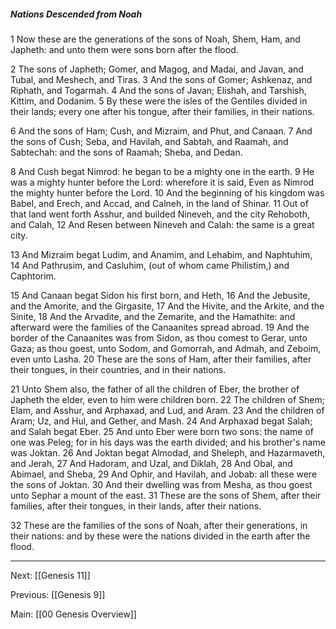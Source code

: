 ##### Nations Descended from Noah

1 Now these are the generations of the sons of Noah, Shem, Ham, and Japheth: and unto them were sons born after the flood.

2 The sons of Japheth; Gomer, and Magog, and Madai, and Javan, and Tubal, and Meshech, and Tiras. 3 And the sons of Gomer; Ashkenaz, and Riphath, and Togarmah. 4 And the sons of Javan; Elishah, and Tarshish, Kittim, and Dodanim. 5 By these were the isles of the Gentiles divided in their lands; every one after his tongue, after their families, in their nations.

6 And the sons of Ham; Cush, and Mizraim, and Phut, and Canaan. 7 And the sons of Cush; Seba, and Havilah, and Sabtah, and Raamah, and Sabtechah: and the sons of Raamah; Sheba, and Dedan.

8 And Cush begat Nimrod: he began to be a mighty one in the earth. 9 He was a mighty hunter before the Lord: wherefore it is said, Even as Nimrod the mighty hunter before the Lord. 10 And the beginning of his kingdom was Babel, and Erech, and Accad, and Calneh, in the land of Shinar. 11 Out of that land went forth Asshur, and builded Nineveh, and the city Rehoboth, and Calah, 12 And Resen between Nineveh and Calah: the same is a great city.

13 And Mizraim begat Ludim, and Anamim, and Lehabim, and Naphtuhim, 14 And Pathrusim, and Casluhim, (out of whom came Philistim,) and Caphtorim.

15 And Canaan begat Sidon his first born, and Heth, 16 And the Jebusite, and the Amorite, and the Girgasite, 17 And the Hivite, and the Arkite, and the Sinite, 18 And the Arvadite, and the Zemarite, and the Hamathite: and afterward were the families of the Canaanites spread abroad. 19 And the border of the Canaanites was from Sidon, as thou comest to Gerar, unto Gaza; as thou goest, unto Sodom, and Gomorrah, and Admah, and Zeboim, even unto Lasha. 20 These are the sons of Ham, after their families, after their tongues, in their countries, and in their nations.

21 Unto Shem also, the father of all the children of Eber, the brother of Japheth the elder, even to him were children born. 22 The children of Shem; Elam, and Asshur, and Arphaxad, and Lud, and Aram. 23 And the children of Aram; Uz, and Hul, and Gether, and Mash. 24 And Arphaxad begat Salah; and Salah begat Eber. 25 And unto Eber were born two sons: the name of one was Peleg; for in his days was the earth divided; and his brother's name was Joktan. 26 And Joktan begat Almodad, and Sheleph, and Hazarmaveth, and Jerah, 27 And Hadoram, and Uzal, and Diklah, 28 And Obal, and Abimael, and Sheba, 29 And Ophir, and Havilah, and Jobab: all these were the sons of Joktan. 30 And their dwelling was from Mesha, as thou goest unto Sephar a mount of the east. 31 These are the sons of Shem, after their families, after their tongues, in their lands, after their nations.

32 These are the families of the sons of Noah, after their generations, in their nations: and by these were the nations divided in the earth after the flood.

---
Next: [[Genesis 11]]

Previous: [[Genesis 9]]

Main: [[00 Genesis Overview]]